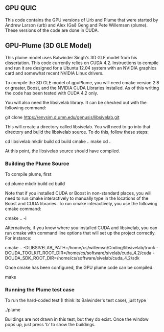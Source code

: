 GPU QUIC
--------

This code contains the GPU versions of Urb and Plume that were started by Andrew Larson (urb) and Alex (Gai) Geng and Pete Willemsen (plume). These versions of the code are done in CUDA.

## GPU-Plume (3D GLE Model)

This plume model uses Balwinder Singh's 3D GLE model from his
dissertation. This code currently relies on CUDA 4.2. Instructions to
compile and run it are designed for a Ubuntu 12.04 system with an
NVIDIA graphics card and somewhat recent NVIDIA Linux drivers.

To compile the 3D GLE model of gpuPlume, you will need cmake version
2.8 or greater, Boost, and the NVIDIA CUDA Libraries installed. As of
this writing the code has been tested with CUDA 4.2 only.

You will also need the libsivelab library. It can be checked out with
the following command:

git clone https://envsim.d.umn.edu/genusis/libsivelab.git

This will create a directory called libsivelab. You will need to go
into that directory and build the libsivelab source. To do this,
follow these steps:

cd libsivelab
mkdir build
cd build
cmake ..
make
cd ..

At this point, the libsivelab source should have compiled.

### Building the Plume Source

To compile plume, first

  cd plume
  mkdir build
  cd build

Note that if you installed CUDA or Boost in non-standard places, you
will need to run cmake interactively to manually type in the locations
of the Boost and CUDA libraries. To run cmake interactively, you use
the following cmake command:

   cmake .. -i

Alternatively, if you know where you installed CUDA and libsivelab,
you can run cmake with command line options that will set up the
project correctly. For instance:

  cmake .. -DLIBSIVELAB_PATH=/home/cs/willemsn/Coding/libsivelab/trunk -DCUDA_TOOLKIT_ROOT_DIR=/home/cs/software/sivelab/cuda_4.2/cuda -DCUDA_SDK_ROOT_DIR=/home/cs/software/sivelab/cuda_4.2/sdk

Once cmake has been configured, the GPU plume code can be compiled.

  make

### Running the Plume test case

To run the hard-coded test (I think its Balwinder's test case), just
type

./plume

Buildings are not drawn in this test, but they do exist. Once the
window pops up, just press 'b' to show the buildings.

